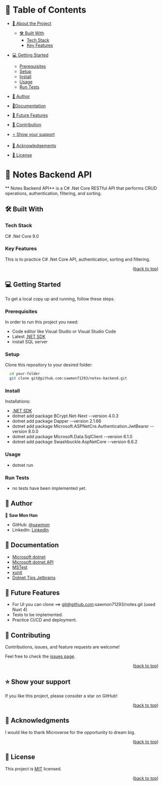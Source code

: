 <a name="readme-top"></a>

# 📗 Table of Contents

- [📖 About the Project](#about-project)

  - [🛠 Built With](#built-with)
    - [Tech Stack](#tech-stack)
    - [Key Features](#key-features)

- [💻 Getting Started](#getting-started)

  - [Prerequisites](#prerequisites)
  - [Setup](#setup)
  - [Install](#install)
  - [Usage](#usage)
  - [Run Tests](#runtests)

- [👥 Author](#authors)
- [🧾Documentation](#documentations)
- [🔭 Future Features](#features)
- [🤝 Contribution](#contributing)
- [⭐️ Show your support](#support)
- [🙏 Acknowledgements](#acknowledgements)
- [📝 License](#license)

<!-- PROJECT DESCRIPTION -->

# 📖 Notes Backend API <a name="about-project"></a>

** Notes Backend API** is a C# .Net Core RESTful API that performs CRUD operations, authentication, filtering, and sorting.
## 🛠 Built With <a name="built-with"></a>

### Tech Stack

<a name="built-with">C# .Net Core 9.0</a>

<!-- Features -->

### Key Features <a name="key-features"></a>

This is to practice C# .Net Core API, authentication, sorting and filtering.

<p align="right">(<a href="#readme-top">back to top</a>)</p>

<!-- GETTING STARTED -->

## 💻 Getting Started <a name="getting-started"></a>

To get a local copy up and running, follow these steps.

### Prerequisites

In order to run this project you need:

- Code editor like Visual Studio or Visual Studio Code
- Latest [.NET SDK](https://dotnet.microsoft.com/en-us/download)
- install SQL server

### Setup

Clone this repository to your desired folder:

```sh
  cd your-folder
  git clone git@github.com:sawmon71293/notes-backend.git
```

### Install

Installations:

- [.NET SDK](https://dotnet.microsoft.com/en-us/download)
- dotnet add package BCrypt.Net-Next --version 4.0.3
- dotnet add package Dapper --version 2.1.66
- dotnet add package Microsoft.ASPNetCre.Authentication.JwtBearer --version 8.0.0
- dotnet add package Microsoft.Data.SqlClient --version 6.1.0
- dotnet add package Swashbuckle.AspNetCore --version 6.6.2

### Usage

- dotnet run

### Run Tests <a name="runtests"></a>

- no tests have been implemented yet.

<!-- AUTHORS -->

## 👥 Author <a name="authors"></a>

👤 **Saw Mon Han**

- GitHub: [@sawmon](https://github.com/sawmon71293/)
- LinkedIn: [LinkedIn](https://www.linkedin.com/in/saw-mon-han/)

## 🧾 Documentation <a name="documentations"></a>

- [Microsoft dotnet](https://learn.microsoft.com/en-us/dotnet/csharp/)
- [Microsoft dotnet API](https://learn.microsoft.com/en-us/dotnet/api/)
- [MSTest](https://learn.microsoft.com/en-us/dotnet/core/testing/unit-testing-with-mstest)
- [xunit](https://xunit.net/docs/getting-started/netcore/cmdline)
- [Dotnet Tips Jetbrains](https://www.jetbrains.com/guide/dotnet/tips/)

## 🔭 Future Features <a name="features"></a>

- For UI you can clone ==> git@github.com:sawmon71293/notes.git (used Nuxt 4)
- Tests to be implemented.
- Practice CI/CD and deployment.

<!-- CONTRIBUTING -->

## 🤝 Contributing <a name="contributing"></a>

Contributions, issues, and feature requests are welcome!

Feel free to check the [issues page](../../issues/).

<p align="right">(<a href="#readme-top">back to top</a>)</p>

<!-- SUPPORT -->

## ⭐️ Show your support <a name="support"></a>

If you like this project, please consider a star on GitHub!

<p align="right">(<a href="#readme-top">back to top</a>)</p>

<!-- ACKNOWLEDGEMENTS -->

## 🙏 Acknowledgments <a name="acknowledgements"></a>

I would like to thank Microverse for the opportunity to dream big.

<p align="right">(<a href="#readme-top">back to top</a>)</p>

<!-- LICENSE -->

## 📝 License <a name="license"></a>

This project is [MIT](./LICENSE) licensed.

<p align="right">(<a href="#readme-top">back to top</a>)</p>
